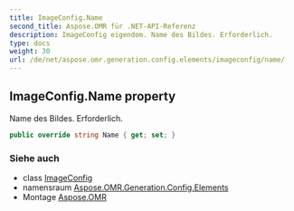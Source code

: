 ```yaml
---
title: ImageConfig.Name
second_title: Aspose.OMR für .NET-API-Referenz
description: ImageConfig eigendom. Name des Bildes. Erforderlich.
type: docs
weight: 30
url: /de/net/aspose.omr.generation.config.elements/imageconfig/name/
---
```

## ImageConfig.Name property

Name des Bildes. Erforderlich.

```csharp
public override string Name { get; set; }
```

### Siehe auch

* class [ImageConfig](../)
* namensraum [Aspose.OMR.Generation.Config.Elements](../../imageconfig/)
* Montage [Aspose.OMR](../../../)



